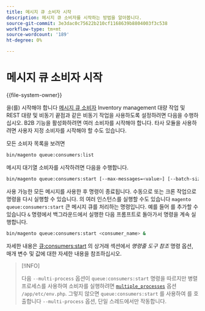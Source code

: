 ```yaml
---
title: 메시지 큐 소비자 시작
description: 메시지 큐 소비자를 시작하는 방법을 알아봅니다.
source-git-commit: 3e3dac0c75622b210cf1168639b8804003f3c538
workflow-type: tm+mt
source-wordcount: '189'
ht-degree: 0%

---
```



# 메시지 큐 소비자 시작

{{file-system-owner}}

을(를) 시작해야 합니다 [메시지 큐 소비자](../queues/consumers.md) Inventory management 대량 작업 및 REST 대량 및 비동기 끝점과 같은 비동기 작업을 사용하도록 설정하려면 다음을 수행하십시오. B2B 기능을 활성화하려면 여러 소비자를 시작해야 합니다. 타사 모듈을 사용하려면 사용자 지정 소비자를 시작해야 할 수도 있습니다.

모든 소비자 목록을 보려면

```bash
bin/magento queue:consumers:list
```

메시지 대기열 소비자를 시작하려면 다음을 수행합니다.

```bash
bin/magento queue:consumers:start [--max-messages=<value>] [--batch-size=<value>] [--single-thread] [--area-code=<value>] [--multi-process=<value>] <consumer_name>
```

사용 가능한 모든 메시지를 사용한 후 명령이 종료됩니다. 수동으로 또는 크론 작업으로 명령을 다시 실행할 수 있습니다. 의 여러 인스턴스를 실행할 수도 있습니다 `magento queue:consumers:start` 큰 메시지 큐를 처리하는 명령입니다. 예를 들어 를 추가할 수 있습니다 `&` 명령에서 백그라운드에서 실행한 다음 프롬프트로 돌아가서 명령을 계속 실행합니다.

```bash
bin/magento queue:consumers:start <consumer_name> &
```

자세한 내용은 [큐:consumers:start](https://devdocs.magento.com/guides/v2.4/reference/cli/magento-commerce.html#queueconsumersstart) 의 상거래 섹션에서 _명령줄 도구 참조_ 명령 옵션, 매개 변수 및 값에 대한 자세한 내용을 참조하십시오.

>[!INFO]
>
>다음 `--multi-process` 옵션이 `queue:consumers:start` 명령을 따르지만 병렬 프로세스를 사용하여 소비자를 실행하려면 [`multiple_processes`](../queues/manage-message-queues.md#configuration) 옵션 `/app/etc/env.php`. 그렇지 않으면 `queue:consumers:start` 를 사용하여 를 호출합니다 `--multi-process` 옵션, 단일 스레드에서만 작동합니다.
